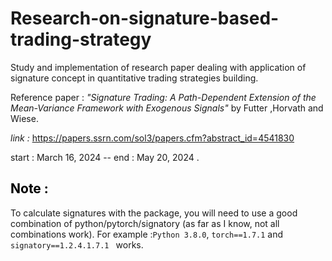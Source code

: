 # Research-on-signature-based-trading-strategy

Study and implementation of research paper dealing with application of signature concept in quantitative trading strategies building.

Reference paper : *"Signature Trading: A Path-Dependent Extension of the Mean-Variance Framework with Exogenous Signals"* by Futter ,Horvath and Wiese.

*link :* https://papers.ssrn.com/sol3/papers.cfm?abstract_id=4541830

start : March 16, 2024 -- end : May 20, 2024 .


<h2 style="color:black">Note :</h2>

To calculate signatures with the package, you will need to use a good combination of python/pytorch/signatory (as far as I know, not all combinations work). For example :<code>Python 3.8.0</code>, <code>torch==1.7.1</code> and <code>signatory==1.2.4.1.7.1 </code> works.
